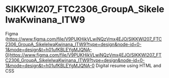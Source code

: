 # SIKKWI207_FTC2306_GroupA_SikelelwaKwinana_ITW9
Figma
(https://www.figma.com/file/V9PUKHikVLwiNQzVmx4EJO/SIKKWI207_FTC2306_GroupA_SikelelwaKwinana_ITW9?type=design&node-id=0-1&mode=design&t=h01ufKBLEYgMJQNA-0)https://www.figma.com/file/V9PUKHikVLwiNQzVmx4EJO/SIKKWI207_FTC2306_GroupA_SikelelwaKwinana_ITW9?type=design&node-id=0-1&mode=design&t=h01ufKBLEYgMJQNA-0
Digital resume using HTML and CSS
